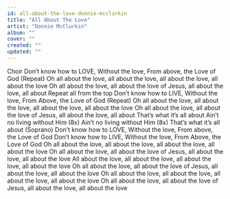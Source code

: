 ```yaml
---
id: all-about-the-love-donnie-mcclurkin
title: "All About The Love"
artist: "Donnie McClurkin"
album: ""
cover: ""
created: ""
updated: ""
---
```


Choir
Don’t know how to LOVE, Without the love, From above, the Love of God
(Repeat)
Oh all about the love, all about the love, all about the love, all about the love
Oh all about the love, all about the love of Jesus, all about the love, all about
Repeat all from the top
Don’t know how to LIVE, Without the love, From Above, the Love of God
(Repeat)
Oh all about the love, all about the love, all about the love, all about the love
Oh all about the love, all about the love of Jesus, all about the love, all about
That’s what it’s all about
Ain’t no living without Him (8x)
Ain’t no living without Him (8x)
That’s what it’s all about (Soprano)
Don’t know how to LOVE, Without the love, From above, the Love of God
Don’t know how to LIVE, Without the love, From Above, the Love of God
Oh all about the love, all about the love, all about the love, all about the love
Oh all about the love, all about the love of Jesus, all about the love, all about the love
All about the love, all about the love, all about the love, all about the love
Oh all about the love, all about the love of Jesus, all about the love, all about the love
Oh all about the love, all about the love, all about the love, all about the love
Oh all about the love, all about the love of Jesus, all about the love, all about the love